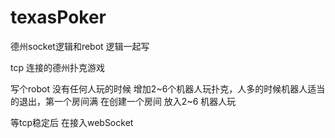 # texasPoker

德州socket逻辑和rebot 逻辑一起写

tcp 连接的德州扑克游戏

写个robot 没有任何人玩的时候 增加2~6个机器人玩扑克，人多的时候机器人适当的退出，第一个房间满 在创建一个房间 放入2~6 机器人玩

等tcp稳定后 在接入webSocket